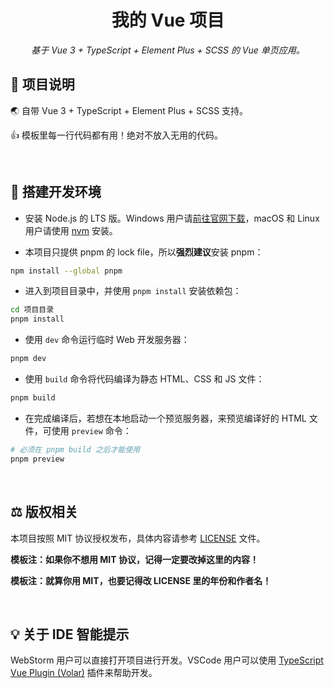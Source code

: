<h1 align="center">我的 Vue 项目</h1>
<p align="center"><i>基于 Vue 3 + TypeScript + Element Plus + SCSS 的 Vue 单页应用。</i></p>

## 📖 项目说明

🌏 自带 Vue 3 + TypeScript + Element Plus + SCSS 支持。

👍 模板里每一行代码都有用！绝对不放入无用的代码。

<br>

## 💼 搭建开发环境

- 安装 Node.js 的 LTS 版。Windows 用户请[前往官网下载](https://nodejs.org/zh-cn/download)，macOS 和 Linux
  用户请使用 [nvm](https://github.com/nvm-sh/nvm) 安装。

- 本项目只提供 pnpm 的 lock file，所以<b>强烈建议</b>安装 pnpm：

```bash
npm install --global pnpm
```

- 进入到项目目录中，并使用 `pnpm install` 安装依赖包：

```bash
cd 项目目录
pnpm install
```

- 使用 `dev` 命令运行临时 Web 开发服务器：

```bash
pnpm dev
```

- 使用 `build` 命令将代码编译为静态 HTML、CSS 和 JS 文件：

```bash
pnpm build
```

- 在完成编译后，若想在本地启动一个预览服务器，来预览编译好的 HTML 文件，可使用 `preview` 命令：

```bash
# 必须在 pnpm build 之后才能使用
pnpm preview
```

<br>

## ⚖️ 版权相关

本项目按照 MIT 协议授权发布，具体内容请参考 [LICENSE](LICENSE) 文件。

**模板注：如果你不想用 MIT 协议，记得一定要改掉这里的内容！**

**模板注：就算你用 MIT，也要记得改 LICENSE 里的年份和作者名！**

<br>

## 💡 关于 IDE 智能提示

WebStorm 用户可以直接打开项目进行开发。VSCode
用户可以使用 [TypeScript Vue Plugin (Volar)](https://marketplace.visualstudio.com/items?itemName=Vue.vscode-typescript-vue-plugin)
插件来帮助开发。
